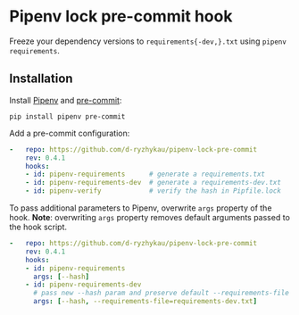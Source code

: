 # Pipenv lock pre-commit hook

Freeze your dependency versions to `requirements{-dev,}.txt`
using `pipenv requirements`.

## Installation

Install [Pipenv](https://pipenv.pypa.io/) and [pre-commit](https://pre-commit.com):
```shell
pip install pipenv pre-commit
```

Add a pre-commit configuration:
```yaml
-   repo: https://github.com/d-ryzhykau/pipenv-lock-pre-commit
    rev: 0.4.1
    hooks:
    - id: pipenv-requirements      # generate a requirements.txt
    - id: pipenv-requirements-dev  # generate a requirements-dev.txt
    - id: pipenv-verify            # verify the hash in Pipfile.lock
```

To pass additional parameters to Pipenv, overwrite `args` property of the hook.
**Note**: overwriting `args` property removes default arguments passed to the hook script.
```yaml
-   repo: https://github.com/d-ryzhykau/pipenv-lock-pre-commit
    rev: 0.4.1
    hooks:
    - id: pipenv-requirements
      args: [--hash]
    - id: pipenv-requirements-dev
      # pass new --hash param and preserve default --requirements-file option
      args: [--hash, --requirements-file=requirements-dev.txt]
```
